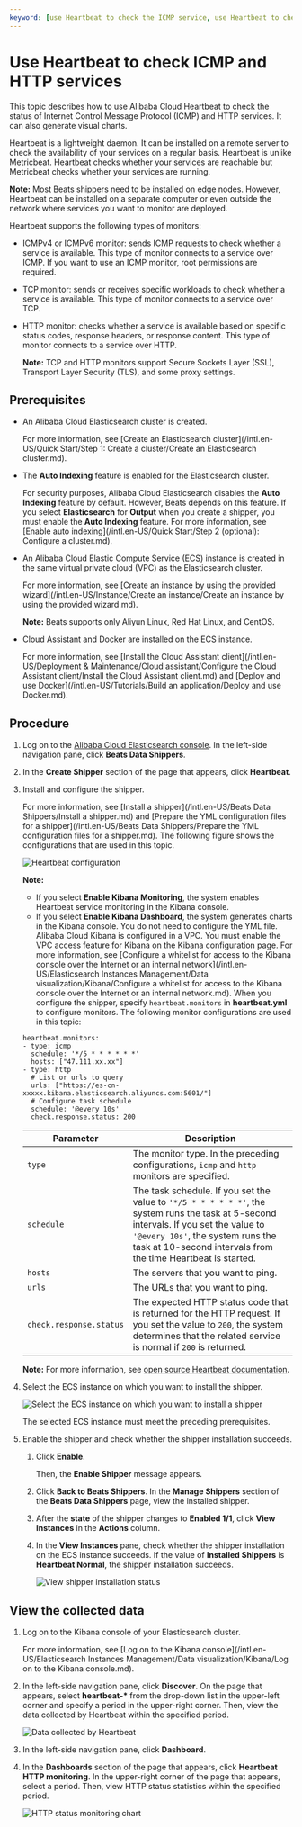 ```yaml
---
keyword: [use Heartbeat to check the ICMP service, use Heartbeat to check the HTTP service]
---
```


# Use Heartbeat to check ICMP and HTTP services

This topic describes how to use Alibaba Cloud Heartbeat to check the status of Internet Control Message Protocol \(ICMP\) and HTTP services. It can also generate visual charts.

Heartbeat is a lightweight daemon. It can be installed on a remote server to check the availability of your services on a regular basis. Heartbeat is unlike Metricbeat. Heartbeat checks whether your services are reachable but Metricbeat checks whether your services are running.

**Note:** Most Beats shippers need to be installed on edge nodes. However, Heartbeat can be installed on a separate computer or even outside the network where services you want to monitor are deployed.

Heartbeat supports the following types of monitors:

-   ICMPv4 or ICMPv6 monitor: sends ICMP requests to check whether a service is available. This type of monitor connects to a service over ICMP. If you want to use an ICMP monitor, root permissions are required.
-   TCP monitor: sends or receives specific workloads to check whether a service is available. This type of monitor connects to a service over TCP.
-   HTTP monitor: checks whether a service is available based on specific status codes, response headers, or response content. This type of monitor connects to a service over HTTP.

    **Note:** TCP and HTTP monitors support Secure Sockets Layer \(SSL\), Transport Layer Security \(TLS\), and some proxy settings.


## Prerequisites

-   An Alibaba Cloud Elasticsearch cluster is created.

    For more information, see [Create an Elasticsearch cluster](/intl.en-US/Quick Start/Step 1: Create a cluster/Create an Elasticsearch cluster.md).

-   The **Auto Indexing** feature is enabled for the Elasticsearch cluster.

    For security purposes, Alibaba Cloud Elasticsearch disables the **Auto Indexing** feature by default. However, Beats depends on this feature. If you select **Elasticsearch** for **Output** when you create a shipper, you must enable the **Auto Indexing** feature. For more information, see [Enable auto indexing](/intl.en-US/Quick Start/Step 2 (optional): Configure a cluster.md).

-   An Alibaba Cloud Elastic Compute Service \(ECS\) instance is created in the same virtual private cloud \(VPC\) as the Elasticsearch cluster.

    For more information, see [Create an instance by using the provided wizard](/intl.en-US/Instance/Create an instance/Create an instance by using the provided wizard.md).

    **Note:** Beats supports only Aliyun Linux, Red Hat Linux, and CentOS.

-   Cloud Assistant and Docker are installed on the ECS instance.

    For more information, see [Install the Cloud Assistant client](/intl.en-US/Deployment & Maintenance/Cloud assistant/Configure the Cloud Assistant client/Install the Cloud Assistant client.md) and [Deploy and use Docker](/intl.en-US/Tutorials/Build an application/Deploy and use Docker.md).


## Procedure

1.  Log on to the [Alibaba Cloud Elasticsearch console](https://elasticsearch.console.aliyun.com/#/home). In the left-side navigation pane, click **Beats Data Shippers**.

2.  In the **Create Shipper** section of the page that appears, click **Heartbeat**.

3.  Install and configure the shipper.

    For more information, see [Install a shipper](/intl.en-US/Beats Data Shippers/Install a shipper.md) and [Prepare the YML configuration files for a shipper](/intl.en-US/Beats Data Shippers/Prepare the YML configuration files for a shipper.md). The following figure shows the configurations that are used in this topic.

    ![Heartbeat configuration](https://static-aliyun-doc.oss-cn-hangzhou.aliyuncs.com/assets/img/en-US/9557359951/p88191.png)

    **Note:**

    -   If you select **Enable Kibana Monitoring**, the system enables Heartbeat service monitoring in the Kibana console.
    -   If you select **Enable Kibana Dashboard**, the system generates charts in the Kibana console. You do not need to configure the YML file. Alibaba Cloud Kibana is configured in a VPC. You must enable the VPC access feature for Kibana on the Kibana configuration page. For more information, see [Configure a whitelist for access to the Kibana console over the Internet or an internal network](/intl.en-US/Elasticsearch Instances Management/Data visualization/Kibana/Configure a whitelist for access to the Kibana console over the Internet or an internal network.md).
    When you configure the shipper, specify `heartbeat.monitors` in **heartbeat.yml** to configure monitors. The following monitor configurations are used in this topic:

    ```
    heartbeat.monitors:
    - type: icmp
      schedule: '*/5 * * * * * *'
      hosts: ["47.111.xx.xx"]
    - type: http
      # List or urls to query
      urls: ["https://es-cn-xxxxx.kibana.elasticsearch.aliyuncs.com:5601/"]
      # Configure task schedule
      schedule: '@every 10s'
      check.response.status: 200
    ```

    |Parameter|Description|
    |---------|-----------|
    |`type`|The monitor type. In the preceding configurations, `icmp` and `http` monitors are specified.|
    |`schedule`|The task schedule. If you set the value to `'*/5 * * * * * *'`, the system runs the task at 5-second intervals. If you set the value to `'@every 10s'`, the system runs the task at 10-second intervals from the time Heartbeat is started.|
    |`hosts`|The servers that you want to ping.|
    |`urls`|The URLs that you want to ping.|
    |`check.response.status`|The expected HTTP status code that is returned for the HTTP request. If you set the value to `200`, the system determines that the related service is normal if `200` is returned.|

    **Note:** For more information, see [open source Heartbeat documentation](https://www.elastic.co/guide/en/beats/heartbeat/6.8/configuration-heartbeat-options.html).

4.  Select the ECS instance on which you want to install the shipper.

    ![Select the ECS instance on which you want to install a shipper](https://static-aliyun-doc.oss-cn-hangzhou.aliyuncs.com/assets/img/en-US/0657359951/p82419.png)

    The selected ECS instance must meet the preceding prerequisites.

5.  Enable the shipper and check whether the shipper installation succeeds.

    1.  Click **Enable**.

        Then, the **Enable Shipper** message appears.

    2.  Click **Back to Beats Shippers**. In the **Manage Shippers** section of the **Beats Data Shippers** page, view the installed shipper.

    3.  After the **state** of the shipper changes to **Enabled 1/1**, click **View Instances** in the **Actions** column.

    4.  In the **View Instances** pane, check whether the shipper installation on the ECS instance succeeds. If the value of **Installed Shippers** is **Heartbeat Normal**, the shipper installation succeeds.

        ![View shipper installation status](https://static-aliyun-doc.oss-cn-hangzhou.aliyuncs.com/assets/img/en-US/0657359951/p82426.png)


## View the collected data

1.  Log on to the Kibana console of your Elasticsearch cluster.

    For more information, see [Log on to the Kibana console](/intl.en-US/Elasticsearch Instances Management/Data visualization/Kibana/Log on to the Kibana console.md).

2.  In the left-side navigation pane, click **Discover**. On the page that appears, select **heartbeat-\*** from the drop-down list in the upper-left corner and specify a period in the upper-right corner. Then, view the data collected by Heartbeat within the specified period.

    ![Data collected by Heartbeat](https://static-aliyun-doc.oss-cn-hangzhou.aliyuncs.com/assets/img/en-US/0657359951/p88202.png)

3.  In the left-side navigation pane, click **Dashboard**.

4.  In the **Dashboards** section of the page that appears, click **Heartbeat HTTP monitoring**. In the upper-right corner of the page that appears, select a period. Then, view HTTP status statistics within the specified period.

    ![HTTP status monitoring chart](https://static-aliyun-doc.oss-cn-hangzhou.aliyuncs.com/assets/img/en-US/0657359951/p88201.png)


